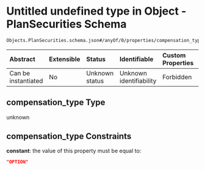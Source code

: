 # Untitled undefined type in Object - PlanSecurities Schema

```txt
Objects.PlanSecurities.schema.json#/anyOf/0/properties/compensation_type
```



| Abstract            | Extensible | Status         | Identifiable            | Custom Properties | Additional Properties | Access Restrictions | Defined In                                                                                      |
| :------------------ | :--------- | :------------- | :---------------------- | :---------------- | :-------------------- | :------------------ | :---------------------------------------------------------------------------------------------- |
| Can be instantiated | No         | Unknown status | Unknown identifiability | Forbidden         | Allowed               | none                | [PlanSecurities.schema.json*](../out/objects/PlanSecurities.schema.json "open original schema") |

## compensation_type Type

unknown

## compensation_type Constraints

**constant**: the value of this property must be equal to:

```json
"OPTION"
```
